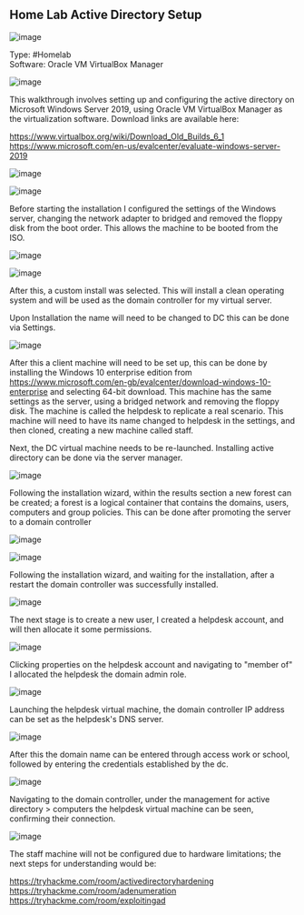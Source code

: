 ## Home Lab Active Directory Setup

![image](https://github.com/ItWozNotMe/itwoznotme.github.io/assets/74746341/d19535ee-642f-4080-8e33-f8929b9eea91)


Type: #Homelab <br>
Software: Oracle VM VirtualBox Manager

![image](https://github.com/ItWozNotMe/itwoznotme.github.io/assets/74746341/957b603f-cfe4-46b4-bf57-bc7a47b2b9de)

This walkthrough involves setting up and configuring the active directory on Microsoft Windows Server 2019, using
Oracle VM VirtualBox Manager as the virtualization software. Download links are available here:

https://www.virtualbox.org/wiki/Download_Old_Builds_6_1 <br>
https://www.microsoft.com/en-us/evalcenter/evaluate-windows-server-2019

![image](https://github.com/ItWozNotMe/itwoznotme.github.io/assets/74746341/302b499d-65ae-492f-a554-5b3bd65aa7d5)

![image](https://github.com/ItWozNotMe/itwoznotme.github.io/assets/74746341/620dc27d-6b05-470c-b033-c9de6179f6bf)

Before starting the installation I configured the settings of the Windows server, changing the network adapter to 
bridged and removed the floppy disk from the boot order. This allows the machine to be booted from the ISO.

![image](https://github.com/ItWozNotMe/itwoznotme.github.io/assets/74746341/dfbda2ca-3196-4638-8e04-a344e01e8b84)

![image](https://github.com/ItWozNotMe/itwoznotme.github.io/assets/74746341/9ae3959e-e345-4ed9-a381-c8c875f3216f)

After this, a custom install was selected. This will install a clean operating system and will be used as the
domain controller for my virtual server.

Upon Installation the name will need to be changed to DC this can be done via Settings.

![image](https://github.com/ItWozNotMe/itwoznotme.github.io/assets/74746341/74c66fc0-e35a-4050-8fa7-f49218b73a73)

After this a client machine will need to be set up, this can be done by installing the Windows 10 enterprise edition from https://www.microsoft.com/en-gb/evalcenter/download-windows-10-enterprise and selecting 64-bit download. This machine has the same settings as the server, using a bridged network and removing the floppy disk. The machine is called the helpdesk to replicate a real scenario. This machine will need to have its name changed to helpdesk in the settings, and then cloned, creating a new machine called staff.

Next, the DC virtual machine needs to be re-launched. Installing active directory can be done via the server manager.

![image](https://github.com/ItWozNotMe/itwoznotme.github.io/assets/74746341/e8fd36b4-eaa1-4fb2-bcf4-f389a5793581)

Following the installation wizard, within the results section a new forest can be created; a forest is a logical container that contains the domains, users, computers and group policies. This can be done after promoting the server to a domain controller

![image](https://github.com/ItWozNotMe/itwoznotme.github.io/assets/74746341/aca52a81-f574-4f9e-9723-1da4c89fd266)

![image](https://github.com/ItWozNotMe/itwoznotme.github.io/assets/74746341/3510d995-3784-42b6-a6c3-25c75b098a9c)

Following the installation wizard, and waiting for the installation, after a restart the domain controller was successfully installed.

![image](https://github.com/ItWozNotMe/itwoznotme.github.io/assets/74746341/ff51285e-324b-42cf-923d-3b28fc335cc5)

The next stage is to create a new user, I created a helpdesk account, and will then allocate it some permissions.

![image](https://github.com/ItWozNotMe/itwoznotme.github.io/assets/74746341/40dc16ba-72ae-4cea-99c7-c7076ad57b63)

Clicking properties on the helpdesk account and navigating to "member of" I allocated the helpdesk the domain admin role.

![image](https://github.com/ItWozNotMe/itwoznotme.github.io/assets/74746341/6354f3cb-10a7-40cd-9d57-b933b0d9fdfe)

Launching the helpdesk virtual machine, the domain controller IP address can be set as the helpdesk's DNS server.

![image](https://github.com/ItWozNotMe/itwoznotme.github.io/assets/74746341/70429ca3-1b3c-422f-88c0-71c2d7489da2)

After this the domain name can be entered through access work or school, followed by entering the credentials established by the dc.

![image](https://github.com/ItWozNotMe/itwoznotme.github.io/assets/74746341/c76a1477-8e0b-4415-b68f-cd79955f2713)

Navigating to the domain controller, under the management for active directory > computers the helpdesk virtual machine can be seen, confirming their connection.

![image](https://github.com/ItWozNotMe/itwoznotme.github.io/assets/74746341/fb7f51c4-888a-478d-869f-ec8edd96d3ef)

The staff machine will not be configured due to hardware limitations; the next steps for understanding would be:

https://tryhackme.com/room/activedirectoryhardening <br>
https://tryhackme.com/room/adenumeration <br>
https://tryhackme.com/room/exploitingad <br>





